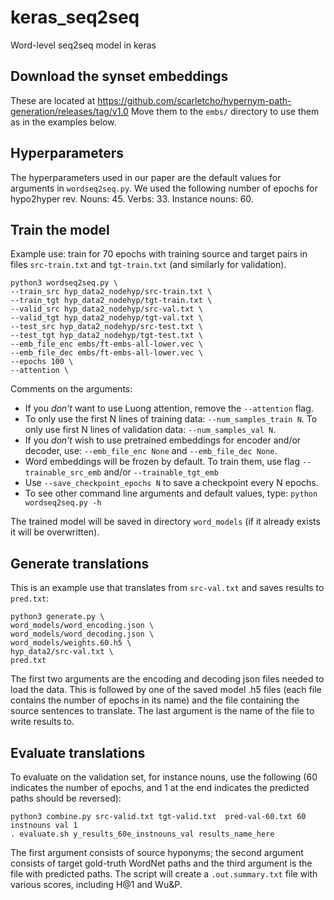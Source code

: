 # keras_seq2seq
Word-level seq2seq model in keras

## Download the synset embeddings

These are located at https://github.com/scarletcho/hypernym-path-generation/releases/tag/v1.0  Move them to the `embs/` directory to use them as in the examples below.

## Hyperparameters

The hyperparameters used in our paper are the default values for arguments in `wordseq2seq.py`. We used the following number of epochs for hypo2hyper rev. Nouns: 45. Verbs: 33. Instance nouns: 60.

## Train the model

Example use: train for 70 epochs with training source and target pairs in files `src-train.txt` and `tgt-train.txt` (and similarly for validation).

```
python3 wordseq2seq.py \
--train_src hyp_data2_nodehyp/src-train.txt \
--train_tgt hyp_data2_nodehyp/tgt-train.txt \
--valid_src hyp_data2_nodehyp/src-val.txt \
--valid_tgt hyp_data2_nodehyp/tgt-val.txt \
--test_src hyp_data2_nodehyp/src-test.txt \
--test_tgt hyp_data2_nodehyp/tgt-test.txt \
--emb_file_enc embs/ft-embs-all-lower.vec \
--emb_file_dec embs/ft-embs-all-lower.vec \
--epochs 100 \
--attention \
```

Comments on the arguments:

- If you *don't* want to use Luong attention, remove the `--attention` flag.
- To only use the first N lines of training data: `--num_samples_train N`. To only use first N lines of validation data: `--num_samples_val N`.
- If you *don't* wish to use pretrained embeddings for encoder and/or decoder, use: `--emb_file_enc None` and `--emb_file_dec None`.
- Word embeddings will be frozen by default. To train them, use flag `--trainable_src_emb` and/or `--trainable_tgt_emb`
- Use `--save_checkpoint_epochs N` to save a checkpoint every N epochs.
- To see other command line arguments and default values, type:
 ```python wordseq2seq.py -h```

The trained model will be saved in directory `word_models` (if it already exists it will be overwritten).

## Generate translations

This is an example use that translates from `src-val.txt` and saves results to `pred.txt`:

```
python3 generate.py \
word_models/word_encoding.json \
word_models/word_decoding.json \
word_models/weights.60.h5 \
hyp_data2/src-val.txt \
pred.txt
```

The first two arguments are the encoding and decoding json files needed to load the data.  This is followed by one of the saved model .h5 files (each file contains the number of epochs in its name) and the file containing the source sentences to translate. The last argument is the name of the file to write results to.

## Evaluate translations

To evaluate on the validation set, for instance nouns, use the following (60 indicates the number of epochs, and 1 at the end indicates the predicted paths should be reversed):

```
python3 combine.py src-valid.txt tgt-valid.txt  pred-val-60.txt 60 instnouns val 1
. evaluate.sh y_results_60e_instnouns_val results_name_here
```

The first argument consists of source hyponyms; the second argument consists of target gold-truth WordNet paths and the third argument is the file with predicted paths.
The script will create a `.out.summary.txt` file with various scores, including H@1 and Wu&P.

